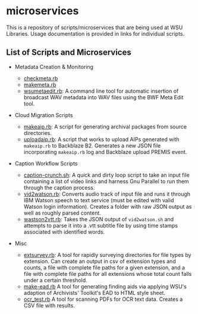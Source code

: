 # microservices

This is a repository of scripts/microservices that are being used at WSU Libraries. Usage documentation is provided in links for individual scripts.

## List of Scripts and Microservices

* Metadata Creation & Monitoring
  - [checkmeta.rb](Resources/archive-tools.md)
  - [makemeta.rb](Resources/archive-tools.md)
  - [wsumetaedit.rb](wsumetaedit/): A command line tool for automatic insertion of broadcast WAV metadata into WAV files using the BWF Meta Edit tool.
  
* Cloud Migration Scripts
  - [makeaip.rb](Resources/makeaip.md): A script for generating archival packages from source directories.
  - [uploadaip.rb](Resources/uploadaip.md): A script that works to upload AIPs generated with `makeaip.rb` to Backblaze B2. Generates a new JSON file incorporating `makeaip.rb` log and Backblaze upload PREMIS event.

* Caption Workflow Scripts
  - [caption-crunch.sh](caption-crunch.sh): A quick and dirty loop script to take an input file containing a list of video links and harness Gnu Parallel to run them through the caption process.
  - [vid2watson.rb](Resources/transcription-scripts.md): Converts audio track of input file and runs it through IBM Watson speech to text service (must be edited with valid Watson login information). Creates a folder with raw JSON output as well as roughly parsed content.
  - [wastson2vtt.rb](Resources/transcription-scripts.md): Takes the JSON output of `vid2watson.sh` and attempts to parse it into a .vtt subtitle file by using time stamps associated with identified words.
  
  
* Misc
  - [extsurvey.rb](Resources/extsurvey.md): A tool for rapidly surveying directories for file types by extension. Can create an output in csv of extension types and counts, a file with complete file paths for a given extension, and a file with complete file paths for all extensions whose total count falls under a certain threshold.
  - [make-ead.rb](EAD-Transform/) A tool for generating finding aids via applying WSU's adaption of Archivists' Toolkit's EAD to HTML style sheet.
  - [ocr_test.rb](/Resources/ocr_test.md) A tool for scanning PDFs for OCR text data. Creates a CSV file with results.
